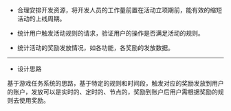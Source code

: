 * 合理安排开发资源，将开发人员的工作量前置在活动立项期前，能有效的缩短活动的上线周期。

* 统计用户触发活动规则的请求，验证用户的操作是否满足活动的规则。

* 统计活动的奖励发放情况，如各功能，各奖励的发放数据。

---

* 设计思路

基于游戏任务系统的思路，基于特定的规则和时间段，触发对应的奖励发放到用户的账户，发放可以是实时的、定时的、节点的，奖励到账户后用户需根据奖励的规则去使用奖励。

